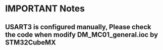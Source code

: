 # IMPORTANT Notes

## USART3 is configured manually, Please check the code when modify DM_MC01_general.ioc by STM32CubeMX